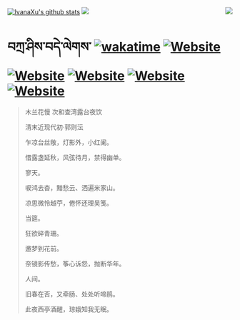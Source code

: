 [![IvanaXu's github stats](https://github-readme-stats.vercel.app/api?username=IvanaXu&theme=codeSTACKr)](https://github.com/anuraghazra/github-readme-stats)
<img align="right" src="https://github-readme-stats.vercel.app/api/top-langs/?username=IvanaXu&langs_count=8&theme=codeSTACKr" />
<img src="https://github-readme-stats.vercel.app/api/wakatime?username=IvanaXu&layout=compact&langs_count=8&theme=codeSTACKr&custom_title=Programming&nbsp;Times&nbsp;(Since&nbsp;Jul.29.2021)&range=all_time" />
# བཀྲ་ཤིས་བདེ་ལེགས་	[![wakatime](https://wakatime.com/badge/user/5043ee4a-e361-4607-9d47-d557f2005d05.svg)](https://wakatime.com/@5043ee4a-e361-4607-9d47-d557f2005d05)	[![Website](https://img.shields.io/website?label=&up_color=orange&up_message=Tianchi&url=https%3A%2F%2Fshields.io)](https://tianchi.aliyun.com/home/science/scienceDetail?userId=1095279182618)	[![Website](https://img.shields.io/website?label=&up_color=green&up_message=Yuque&url=https%3A%2F%2Fshields.io)](https://www.yuque.com/ivanaxu)	[![Website](https://img.shields.io/website?label=&up_color=yellow&up_message=Leetcode&url=https%3A%2F%2Fshields.io)](https://leetcode.cn/u/ivanaxu)	[![Website](https://img.shields.io/website?label=&up_color=violet&up_message=AIstudio&url=https%3A%2F%2Fshields.io)](https://aistudio.baidu.com/aistudio/personalcenter/thirdview/979775)	[![Website](https://img.shields.io/website?label=&up_color=red&up_message=Gitee&url=https%3A%2F%2Fshields.io)](https://gitee.com/IvanaXu)
> 木兰花慢 次和查湾露台夜饮
>
> 清末近现代初·郭则沄
>
> 乍凉台丝敞，灯影外，小红阑。
> 
> 借露盏延秋，风弦待月，禁得幽单。
> 
> 寥天。
> 
> 唳鸿去杳，黯愁云、洒遍米家山。
> 
> 凉思微怜越苧，倦怀还理吴笺。
> 
> 当筵。
> 
> 狂欲碎青珊。
> 
> 邀梦到花前。
> 
> 奈镜影传愁，筝心诉怨，抛断华年。
> 
> 人间。
> 
> 旧春在否，又牵肠、处处听啼鹃。
> 
> 此夜西亭酒醒，琼娥知我无眠。
